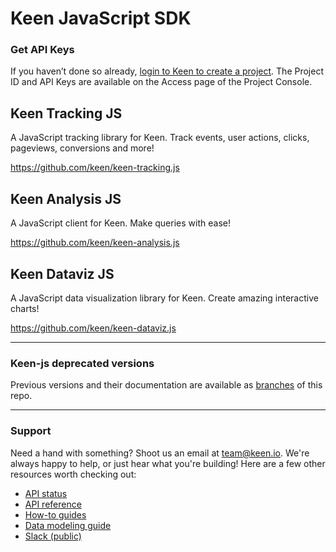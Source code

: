 # Keen JavaScript SDK

### Get API Keys

If you haven’t done so already, [login to Keen to create a project](https://keen.io/login?s=gh_js). The Project ID and API Keys are available on the Access page of the Project Console.

## Keen Tracking JS

A JavaScript tracking library for Keen. Track events, user actions, clicks, pageviews, conversions and more!

https://github.com/keen/keen-tracking.js

## Keen Analysis JS

A JavaScript client for Keen. Make queries with ease!

https://github.com/keen/keen-analysis.js

## Keen Dataviz JS

A JavaScript data visualization library for Keen. Create amazing interactive charts!

https://github.com/keen/keen-dataviz.js

---

### Keen-js deprecated versions

Previous versions and their documentation are available as [branches](https://github.com/keen/keen-js/branches) of this repo.

---

### Support

Need a hand with something? Shoot us an email at [team@keen.io](mailto:team@keen.io). We're always happy to help, or just hear what you're building! Here are a few other resources worth checking out:

* [API status](http://status.keen.io/)
* [API reference](https://keen.io/docs/api)
* [How-to guides](https://keen.io/guides)
* [Data modeling guide](https://keen.io/guides/data-modeling-guide/)
* [Slack (public)](http://slack.keen.io/)
